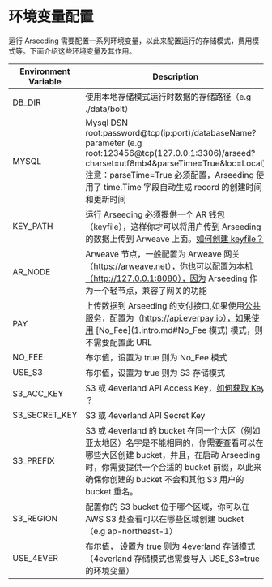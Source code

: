 # 环境变量配置


运行 Arseeding 需要配置一系列环境变量，以此来配置运行的存储模式，费用模式等。下面介绍这些环境变量及其作用。

| Environment Variable | Description                                                                                                                                                                                                                |
|----------------------|----------------------------------------------------------------------------------------------------------------------------------------------------------------------------------------------------------------------------|
| DB_DIR               | 使用本地存储模式运行时数据的存储路径（e.g ./data/bolt）                                                                                                                                                                                        |
| MYSQL                | Mysql DSN root:password@tcp(ip:port)/databaseName?parameter (e.g root:123456@tcp(127.0.0.1:3306)/arseed?charset=utf8mb4&parseTime=True&loc=Local)  注意：parseTime=True 必须配置，Arseeding 使用了 time.Time 字段自动生成 record 的创建时间和更新时间 |
| KEY_PATH             | 运行 Arseeding 必须提供一个 AR 钱包（keyfile），这样你才可以将用户传到 Arseeding 的数据上传到 Arweave 上面。[如何创建 keyfile？](../other/2.getAR.md)                                                                                                            |
| AR_NODE              | Arweave 节点，一般配置为 Arweave 网关（https://arweave.net），你也可以配置为本机（http://127.0.0.1:8080），因为 Arseeding 作为一个轻节点，兼容了网关的功能                                                                                                            |
| PAY                  | 上传数据到 Arseeding 的支付接口,如果使用[公共服务](https://arseed.web3infra.dev)，配置为（https://api.everpay.io），如果使用 [No_Fee](1.intro.md#No_Fee 模式) 模式，则不需要配置此 URL                                                                              |
| NO_FEE               | 布尔值，设置为 true 则为 No_Fee 模式                                                                                                                                                                                                  |
| USE_S3               | 布尔值，设置为 true 则为 S3 存储模式                                                                                                                                                                                                    |
| S3_ACC_KEY           | S3 或 4everland API Access Key，[如何获取 Key ？](../other/1.S3API%20Key.md)                                                                                                                                                      |
| S3_SECRET_KEY        | S3 或 4everland API Secret Key                                                                                                                                                                                              |
| S3_PREFIX            | S3 或 4everland 的 bucket 在同一个大区（例如 亚太地区）名字是不能相同的，你需要查看可以在哪些大区创建 bucket，并且，在启动 Arseeding 时，你需要提供一个合适的 bucket 前缀，以此来确保你创建的 bucket 不会和其他 S3 用户的 bucket 重名。                                                                     |
| S3_REGION            | 配置你的 S3 bucket 位于哪个区域，你可以在 AWS S3 处查看可以在哪些区域创建 bucket （e.g ap-northeast-1）                                                                                                                                                 |
| USE_4EVER            | 布尔值， 设置为 true 则为 4everland 存储模式（4everland 存储模式也需要导入 USE_S3=true 的环境变量）                                                                                                                                                     |                                                                                                                                                                          |

